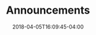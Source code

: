 ---
title: "Announcements"
headline: "Jakarta EE Working Group Announcements"
date: 2018-04-05T16:09:45-04:00
#hide_sidebar: true
hide_page_title: true
header_wrapper_class: "announcements-list header-default-bg-img"
---